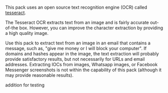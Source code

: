 This pack uses an open source text recognition engine (OCR) called [tesseract](https://tesseract-ocr.github.io/tessdoc/).

The Tesseract OCR extracts text from an image and is fairly accurate out-of-the box.
However, you can improve the character extraction by providing a high quality image.

Use this pack to extract text from an image in an email that contains a message, such as, "give me money or I will block your computer".
If domains and hashes appear in the image, the text extraction will probably provide satisfactory results, but not necessarily for URLs and email addresses.
Extracting IOCs from images, Whatsapp images, or Facebook Messenger screenshots is not within the capability of this pack (although it may provide reasonable results).

addition for testing
